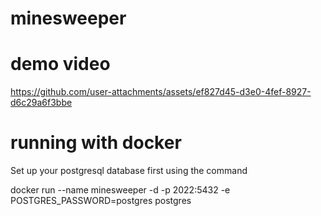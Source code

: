 # minesweeper

# demo video

https://github.com/user-attachments/assets/ef827d45-d3e0-4fef-8927-d6c29a6f3bbe

# running with docker

Set up your postgresql database first using the command

docker run --name minesweeper -d -p 2022:5432 -e POSTGRES_PASSWORD=postgres postgres
